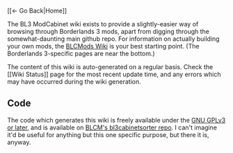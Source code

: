 [[← Go Back|Home]]

The BL3 ModCabinet wiki exists to provide a slightly-easier way of browsing through
Borderlands 3 mods, apart from digging through the somewhat-daunting main
github repo.  For information on actually building your own mods, the [BLCMods
Wiki](https://github.com/BLCM/BLCMods/wiki) is your best starting point.  (The
Borderlands 3-specific pages are near the bottom.)

The content of this wiki is auto-generated on a regular basis.  Check the
[[Wiki Status]] page for the most recent update time, and any errors which
may have occurred during the wiki generation.

## Code

The code which generates this wiki is freely available under the
[GNU GPLv3 or later](https://www.gnu.org/licenses/quick-guide-gplv3.html),
and is available on [BLCM's bl3cabinetsorter repo](https://github.com/BLCM/bl3cabinetsorter).
I can't imagine it'd be useful for anything but this one specific
purpose, but there it is, anyway.
